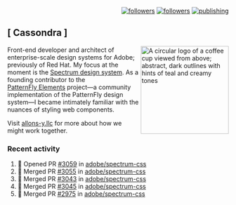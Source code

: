 <p align="right"><a rel="me" href="https://front-end.social/@castastrophe">
    <img alt="followers" title="Follow me on Mastodon" src="https://img.shields.io/mastodon/follow/109297102751309835?domain=https%3A%2F%2Ffront-end.social&label=Follow&logo=mastodon&logoColor=white&style=for-the-badge&labelColor=008080&color=006969"/></a>
  <a href="https://codepen.io/castastrophe/">
    <img alt="followers" title="Follow me on CodePen" src="https://img.shields.io/badge/23-1?color=640464&labelColor=7c007c&style=for-the-badge&logo=codepen&label=Follow"/></a>
<a href="https://castastrophe.medium.com/">
    <img alt="publishing" title="View articles on Medium" src="https://img.shields.io/badge/107-1?color=666&labelColor=444&label=subscribe&logo=medium&logoColor=white&style=for-the-badge"/></a>
</p>

## [&nbsp;Cassondra&nbsp;]

<img align="right" src="https://github-production-user-asset-6210df.s3.amazonaws.com/1840295/253016758-ba468774-1cd3-42c2-8f43-947b5eeb5edf.png" height="200" alt="A circular logo of a coffee cup viewed from above; abstract, dark outlines with hints of teal and creamy tones">

Front-end developer and architect of enterprise-scale design systems for Adobe; previously of Red Hat. My focus at the moment is the [Spectrum design system](https://github.com/adobe/spectrum-css). As a founding contributor to the [PatternFly&nbsp;Elements](https://github.com/patternfly/patternfly-elements) project&mdash;a community implementation of the PatternFly design system&mdash;I became intimately familiar with the nuances of styling web components.

Visit [allons-y.llc](http://allons-y.llc/) for more about how we might work together.

### Recent activity

<!--START_SECTION:activity-->
1. 💪 Opened PR [#3059](https://github.com/adobe/spectrum-css/pull/3059) in [adobe/spectrum-css](https://github.com/adobe/spectrum-css)
2. 🎉 Merged PR [#3055](https://github.com/adobe/spectrum-css/pull/3055) in [adobe/spectrum-css](https://github.com/adobe/spectrum-css)
3. 🎉 Merged PR [#3043](https://github.com/adobe/spectrum-css/pull/3043) in [adobe/spectrum-css](https://github.com/adobe/spectrum-css)
4. 🎉 Merged PR [#3045](https://github.com/adobe/spectrum-css/pull/3045) in [adobe/spectrum-css](https://github.com/adobe/spectrum-css)
5. 🎉 Merged PR [#2975](https://github.com/adobe/spectrum-css/pull/2975) in [adobe/spectrum-css](https://github.com/adobe/spectrum-css)
<!--END_SECTION:activity-->
